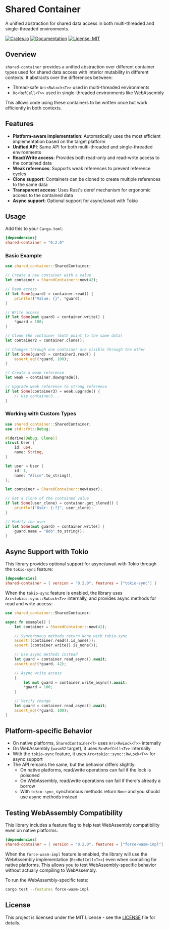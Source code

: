 # Shared Container

A unified abstraction for shared data access in both multi-threaded and single-threaded environments.

[![Crates.io](https://img.shields.io/crates/v/shared-container.svg)](https://crates.io/crates/shared-container)
[![Documentation](https://docs.rs/shared-container/badge.svg)](https://docs.rs/shared-container)
[![License: MIT](https://img.shields.io/badge/License-MIT-yellow.svg)](https://opensource.org/licenses/MIT)

## Overview

`shared-container` provides a unified abstraction over different container types used for shared data access with
interior mutability in different contexts. It abstracts over the differences between:

- Thread-safe `Arc<RwLock<T>>` used in multi-threaded environments
- `Rc<RefCell<T>>` used in single-threaded environments like WebAssembly

This allows code using these containers to be written once but work efficiently in both contexts.

## Features

- **Platform-aware implementation**: Automatically uses the most efficient implementation based on the target platform
- **Unified API**: Same API for both multi-threaded and single-threaded environments
- **Read/Write access**: Provides both read-only and read-write access to the contained data
- **Weak references**: Supports weak references to prevent reference cycles
- **Clone support**: Containers can be cloned to create multiple references to the same data
- **Transparent access**: Uses Rust's deref mechanism for ergonomic access to the contained data
- **Async support**: Optional support for async/await with Tokio

## Usage

Add this to your `Cargo.toml`:

```toml
[dependencies]
shared-container = "0.2.0"
```

### Basic Example

```rust
use shared_container::SharedContainer;

// Create a new container with a value
let container = SharedContainer::new(42);

// Read access
if let Some(guard) = container.read() {
    println!("Value: {}", *guard);
}

// Write access
if let Some(mut guard) = container.write() {
    *guard = 100;
}

// Clone the container (both point to the same data)
let container2 = container.clone();

// Changes through one container are visible through the other
if let Some(guard) = container2.read() {
    assert_eq!(*guard, 100);
}

// Create a weak reference
let weak = container.downgrade();

// Upgrade weak reference to strong reference
if let Some(container3) = weak.upgrade() {
    // Use container3...
}
```

### Working with Custom Types

```rust
use shared_container::SharedContainer;
use std::fmt::Debug;

#[derive(Debug, Clone)]
struct User {
    id: u64,
    name: String,
}

let user = User {
    id: 1,
    name: "Alice".to_string(),
};

let container = SharedContainer::new(user);

// Get a clone of the contained value
if let Some(user_clone) = container.get_cloned() {
    println!("User: {:?}", user_clone);
}

// Modify the user
if let Some(mut guard) = container.write() {
    guard.name = "Bob".to_string();
}
```

## Async Support with Tokio

This library provides optional support for async/await with Tokio through the `tokio-sync` feature:

```toml
[dependencies]
shared-container = { version = "0.2.0", features = ["tokio-sync"] }
```

When the `tokio-sync` feature is enabled, the library uses `Arc<tokio::sync::RwLock<T>>` internally, and provides async
methods for read and write access:

```rust
use shared_container::SharedContainer;

async fn example() {
    let container = SharedContainer::new(42);

    // Synchronous methods return None with tokio-sync
    assert!(container.read().is_none());
    assert!(container.write().is_none());

    // Use async methods instead
    let guard = container.read_async().await;
    assert_eq!(*guard, 42);

    // Async write access
    {
        let mut guard = container.write_async().await;
        *guard = 100;
    }

    // Verify change
    let guard = container.read_async().await;
    assert_eq!(*guard, 100);
}
```

## Platform-specific Behavior

- On native platforms, `SharedContainer<T>` uses `Arc<RwLock<T>>` internally
- On WebAssembly (`wasm32` target), it uses `Rc<RefCell<T>>` internally
- With the `tokio-sync` feature, it uses `Arc<tokio::sync::RwLock<T>>` for async support
- The API remains the same, but the behavior differs slightly:
    - On native platforms, read/write operations can fail if the lock is poisoned
    - On WebAssembly, read/write operations can fail if there's already a borrow
    - With `tokio-sync`, synchronous methods return `None` and you should use async methods instead

## Testing WebAssembly Compatibility

This library includes a feature flag to help test WebAssembly compatibility even on native platforms:

```toml
[dependencies]
shared-container = { version = "0.2.0", features = ["force-wasm-impl"] }
```

When the `force-wasm-impl` feature is enabled, the library will use the WebAssembly implementation (`Rc<RefCell<T>>`)
even when compiling for native platforms. This allows you to test WebAssembly-specific behavior without actually
compiling to WebAssembly.

To run the WebAssembly-specific tests:

```bash
cargo test --features force-wasm-impl
```

## License

This project is licensed under the MIT License - see the [LICENSE](LICENSE) file for details.
